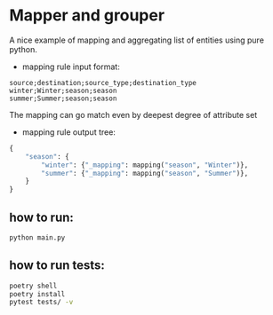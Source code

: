 # Mapper and grouper
A nice example of mapping and aggregating list of entities using pure python.
- mapping rule input format:
```csv
source;destination;source_type;destination_type
winter;Winter;season;season
summer;Summer;season;season
```
The mapping can go match even by deepest degree of attribute set
- mapping rule output tree:
```python
{
    "season": {
        "winter": {"_mapping": mapping("season", "Winter")},
        "summer": {"_mapping": mapping("season", "Summer")},
    }
}
```

## how to run:
```bash
python main.py
```
## how to run tests:
```bash
poetry shell
poetry install
pytest tests/ -v
```
